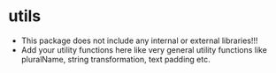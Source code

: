 # utils

- This package does not include any internal or external libraries!!!
- Add your utility functions here like very general utility functions like pluralName, string transformation, text padding etc.
